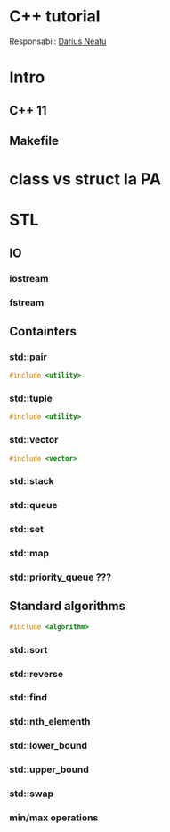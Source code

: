 # C++ tutorial
Responsabil: [Darius Neatu](neatudarius@gmail.com)

# Intro
## C++ 11

## Makefile

# class vs struct la PA
 
# STL

## IO
### iostream

### fstream

## Containters
### std::pair
``` cpp
#include <utility>
```

### std::tuple
``` cpp
#include <utility>
```
### std::vector
``` cpp
#include <vector>
```

### std::stack
### std::queue
### std::set
### std::map
### std::priority_queue ???

## Standard algorithms
``` cpp
#include <algorithm>
```
### std::sort
### std::reverse
### std::find
### std::nth_elementh
### std::lower_bound
### std::upper_bound
### std::swap
### min/max operations
#### 

<!--stackedit_data:
eyJoaXN0b3J5IjpbLTE2NzQ0NzMxODNdfQ==
-->